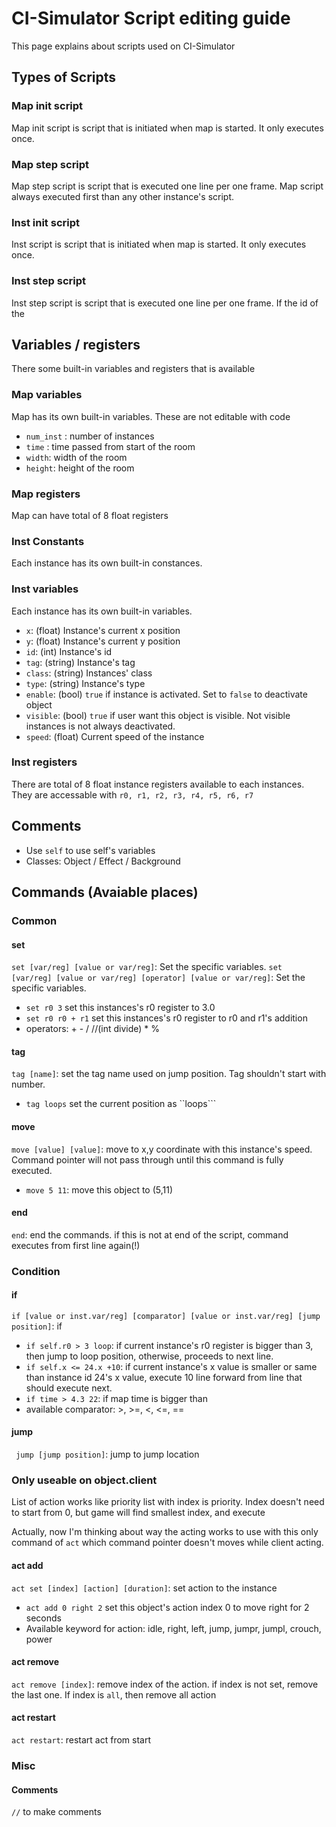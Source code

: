 # CI-Simulator Script editing guide
This page explains about scripts used on CI-Simulator

## Types of Scripts
### Map init script
Map init script is script that is initiated when map is started. It only executes once.
### Map step script
Map step script is script that is executed one line per one frame. Map script always executed first than any other instance's script.
### Inst init script
Inst script is script that is initiated when map is started. It only executes once.
### Inst step script
Inst step script is script that is executed one line per one frame. If the id of the  

## Variables / registers
There some built-in variables and registers that is available
### Map variables
Map has its own built-in variables. These are not editable with code
 - ```num_inst``` : number of instances
 - ```time``` : time passed from start of the room
 - ```width```: width of the room
 - ```height```: height of the room

### Map registers
Map can have total of 8 float registers

### Inst Constants
Each instance has its own built-in constances.

### Inst variables
Each instance has its own built-in variables.
 - ```x```: (float) Instance's current x position
 - ```y```: (float) Instance's current y position
 - ```id```: (int) Instance's id
 - ```tag```: (string) Instance's tag
 - ```class```: (string) Instances' class
 - ```type```: (string) Instance's type
 - ```enable```: (bool) ```true``` if instance is activated. Set to ```false``` to deactivate object
 - ```visible```: (bool) ```true``` if user want this object is visible. Not visible instances is not always deactivated.
 - ```speed```: (float) Current speed of the instance

### Inst registers
There are total of 8 float instance registers available to each instances. They are accessable with ```r0, r1, r2, r3, r4, r5, r6, r7```

## Comments
 - Use ```self``` to use self's variables
 - Classes: Object / Effect / Background

## Commands (Avaiable places)
### Common
#### set
```set [var/reg] [value or var/reg]```: Set the specific variables.
```set [var/reg] [value or var/reg] [operator] [value or var/reg]```: Set the specific variables.
 - ```set r0 3``` set this instances's r0 register to 3.0
 - ```set r0 r0 + r1``` set this instances's r0 register to r0 and r1's addition
 - operators: + - / //(int divide) * %
#### tag
```tag [name]```: set the tag name used on jump position. Tag shouldn't start with number.
 - ```tag loops``` set the current position as ``loops```
#### move
```move [value] [value]```: move to x,y coordinate with this instance's speed. Command pointer will not pass through until this command is fully executed.
 - ```move 5 11```: move this object to (5,11)
#### end
```end```: end the commands. if this is not at end of the script, command executes from first line again(!)

### Condition
#### if
```if [value or inst.var/reg] [comparator] [value or inst.var/reg] [jump position]```: if 
 - ```if self.r0 > 3 loop```: if current instance's r0 register is bigger than 3, then jump to loop position, otherwise, proceeds to next line.
 - ```if self.x <= 24.x +10```: if current instance's x value is smaller or same than instance id 24's x value, execute 10 line forward from line that should execute next.
 - ```if time > 4.3 22```: if map time is bigger than 
 - available comparator: >, >=, <, <=, ==
#### jump
``` jump [jump position]```: jump to jump location

### Only useable on object.client
List of action works like priority list with index is priority. Index doesn't need to start from 0, but game will find smallest index, and execute

Actually, now I'm thinking about way the acting works to use with this only command of ```act``` which command pointer doesn't moves while client acting.
#### act add
```act set [index] [action] [duration]```: set action to the instance
 - ```act add 0 right 2``` set this object's action index 0 to move right for 2 seconds
 - Available keyword for action: idle, right, left, jump, jumpr, jumpl, crouch, power
#### act remove
```act remove [index]```: remove index of the action. if index is not set, remove the last one. If index is ```all```, then remove all action
#### act restart
```act restart```: restart act from start

### Misc
#### Comments
```//``` to make comments
